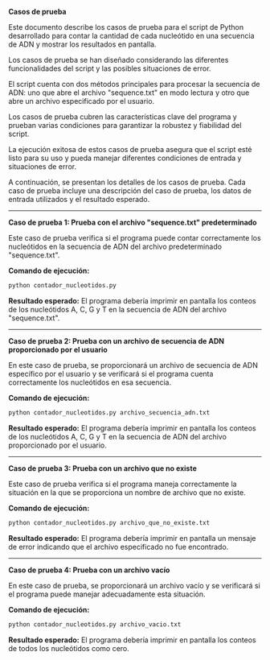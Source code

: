 
**Casos de prueba**

Este documento describe los casos de prueba para el script de Python desarrollado para contar la cantidad de cada nucleótido en una secuencia de ADN y mostrar los resultados en pantalla.

Los casos de prueba se han diseñado considerando las diferentes funcionalidades del script y las posibles situaciones de error.

El script cuenta con dos métodos principales para procesar la secuencia de ADN: uno que abre el archivo "sequence.txt" en modo lectura y otro que abre un archivo especificado por el usuario.

Los casos de prueba cubren las características clave del programa y prueban varias condiciones para garantizar la robustez y fiabilidad del script.

La ejecución exitosa de estos casos de prueba asegura que el script esté listo para su uso y pueda manejar diferentes condiciones de entrada y situaciones de error.

A continuación, se presentan los detalles de los casos de prueba. Cada caso de prueba incluye una descripción del caso de prueba, los datos de entrada utilizados y el resultado esperado.

---

**Caso de prueba 1: Prueba con el archivo "sequence.txt" predeterminado**

Este caso de prueba verifica si el programa puede contar correctamente los nucleótidos en la secuencia de ADN del archivo predeterminado "sequence.txt".

**Comando de ejecución:**

```bash
python contador_nucleotidos.py
```

**Resultado esperado:** El programa debería imprimir en pantalla los conteos de los nucleótidos A, C, G y T en la secuencia de ADN del archivo "sequence.txt".

---

**Caso de prueba 2: Prueba con un archivo de secuencia de ADN proporcionado por el usuario**

En este caso de prueba, se proporcionará un archivo de secuencia de ADN específico por el usuario y se verificará si el programa cuenta correctamente los nucleótidos en esa secuencia.

**Comando de ejecución:**

```bash
python contador_nucleotidos.py archivo_secuencia_adn.txt
```

**Resultado esperado:** El programa debería imprimir en pantalla los conteos de los nucleótidos A, C, G y T en la secuencia de ADN del archivo proporcionado por el usuario.

---

**Caso de prueba 3: Prueba con un archivo que no existe**

Este caso de prueba verifica si el programa maneja correctamente la situación en la que se proporciona un nombre de archivo que no existe.

**Comando de ejecución:**

```bash
python contador_nucleotidos.py archivo_que_no_existe.txt
```

**Resultado esperado:** El programa debería imprimir en pantalla un mensaje de error indicando que el archivo especificado no fue encontrado.

---

**Caso de prueba 4: Prueba con un archivo vacío**

En este caso de prueba, se proporcionará un archivo vacío y se verificará si el programa puede manejar adecuadamente esta situación.

**Comando de ejecución:**

```bash
python contador_nucleotidos.py archivo_vacio.txt
```

**Resultado esperado:** El programa debería imprimir en pantalla los conteos de todos los nucleótidos como cero.
